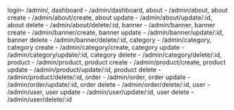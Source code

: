 <!--ui routes -->



<!-- Admin -->
login- /admin/,
dashboard - /admin/dashboard,
about - /admin/about,
about create - /admin/about/create,
about update - /admin/about/update/:id,
about delete - /admin/about/delete/:id,
banner - /admin/banner,
banner create - /admin/banner/create,
banner update - /admin/banner/update/:id,
banner delete - /admin/banner/delete/:id,
category - /admin/category,
category create - /admin/category/create,
category update - /admin/category/update/:id,
category delete - /admin/category/delete/:id,
product - /admin/product,
product create - /admin/product/create,
product update - /admin/product/update/:id,
product delete - /admin/product/delete/:id,
order - /admin/order,
order update - /admin/order/update/:id,
order delete - /admin/order/delete/:id,
user - /admin/user,
user update - /admin/user/update/:id,
user delete - /admin/user/delete/:id


